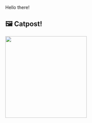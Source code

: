 Hello there!



## 🖼️ Catpost!

<sub>
    <img src="https://cdn2.thecatapi.com/images/7xIgEgDgS.jpg" height="256">
</sub>


